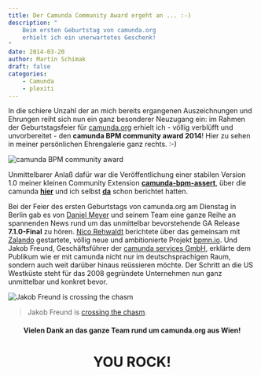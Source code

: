 ```yaml
---
title: Der Camunda Community Award ergeht an ... :-)
description: "
    Beim ersten Geburtstag von camunda.org
    erhielt ich ein unerwartetes Geschenk!
"
date: 2014-03-20
author: Martin Schimak
draft: false
categories:
    - Camunda
    - plexiti
---
```


In die schiere Unzahl der an mich bereits ergangenen Auszeichnungen und Ehrungen reiht sich nun ein ganz besonderer Neuzugang ein: im Rahmen der Geburtstagsfeier für [camunda.org](http://camunda.org) erhielt ich - völlig verblüfft und unvorbereitet - den **camunda BPM community award 2014**! Hier zu sehen in meiner persönlichen Ehrengalerie ganz rechts. :-)

![camunda BPM community award](../img/camunda-bpm-community-award.png)

Unmittelbarer Anlaß dafür war die Veröffentlichung einer stabilen Version 1.0 meiner kleinen Community Extension **[camunda-bpm-assert](https://github.com/camunda/camunda-bpm-assert)**, über die camunda **[hier](http://blog.camunda.org/2014/03/camunda-bpm-assert-10-released-as.html)** und ich selbst **[da](http://plexiti.com/planet/2014/03/camunda-bpm-assert-released)** schon berichtet hatten.

Bei der Feier des ersten Geburtstags von camunda.org am Dienstag in Berlin gab es von [Daniel Meyer](https://github.com/meyerdan) und seinem Team eine ganze Reihe an spannenden News rund um das unmittelbar bevorstehende GA Release **7.1.0-Final** zu hören. [Nico Rehwaldt](https://github.com/Nikku) berichtete über das gemeinsam mit [Zalando](http://www.zalando.com) gestartete, völlig neue und ambitionierte Projekt [bpmn.io](http://bpmn.io/blog/posts/2014-announcing-bpmn-io.html). Und Jakob Freund, Geschäftsführer der [camunda services GmbH](http://camunda.com), erklärte dem Publikum wie er mit camunda nicht nur im deutschsprachigen Raum, sondern auch weit darüber hinaus reüssieren möchte. Der Schritt an die US Westküste steht für das 2008 gegründete Unternehmen nun ganz unmittelbar und konkret bevor.

![Jakob Freund is crossing the chasm](../img/crossing-the-chasm.png)

> Jakob Freund is [crossing the chasm](http://www.amazon.com/Crossing-Chasm-Geoffrey-Moore/dp/0060517123/).

<center><h4>Vielen Dank an das ganze Team rund um camunda.org aus Wien!</h4>
<h1>YOU ROCK!</h1>
</center>

